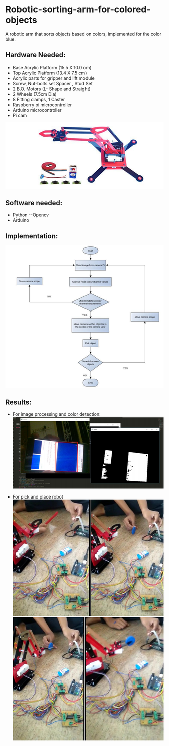 # Robotic-sorting-arm-for-colored-objects
A robotic arm that sorts objects based on colors, implemented for the color blue.

## Hardware Needed: 
* Base Acrylic Platform (15.5 X 10.0 cm)
* Top Acrylic Platform (13.4 X 7.5 cm)
* Acrylic parts for gripper and lift module
* Screw, Nut-bolts set Spacer , Stud Set
* 2 B.O. Motors (L- Shape and Straight)
* 2 Wheels (7.5cm Dia)
* 8 Fitting clamps, 1 Caster 
* Raspberry pi microcontroller
* Arduino microcontroller
* Pi cam

![alt text](Arm.png)

## Software needed:
* Python --Opencv
* Arduino

## Implementation: 
![alt text](implementation.png)

## Results:

* For image processing and color detection:
![alt text](color_output.png)

* For pick and place robot
![alt text](output1.png)
![alt text](output2.png)



